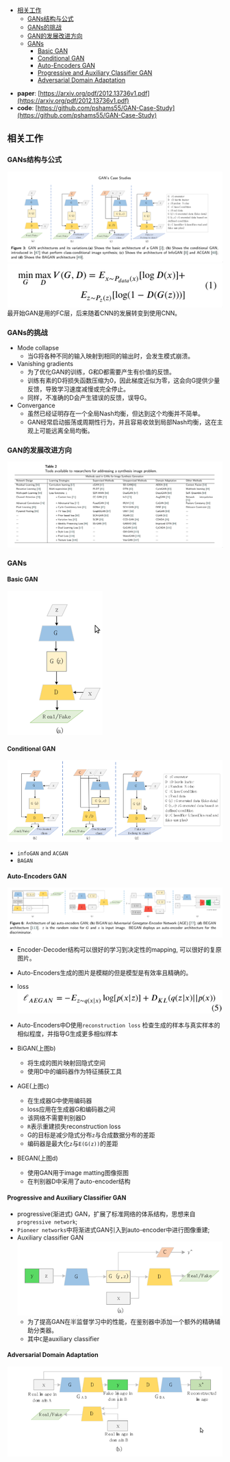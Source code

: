 
* [相关工作](#相关工作)
  - [GANs结构与公式](#gans结构与公式)
  - [GANs的挑战](#gans的挑战)
  - [GAN的发展改进方向](#gan的发展改进方向)
  - [GANs](#gans)
    + [Basic GAN](#basic-gan)
    + [Conditional GAN](#conditional-gan)
    + [Auto-Encoders GAN](#auto-encoders-gan)
    + [Progressive and Auxiliary Classifier GAN](#progressive-and-auxiliary-classifier-gan)
    + [Adversarial Domain Adaptation](#adversarial-domain-adaptation)

- **paper**: [https://arxiv.org/pdf/2012.13736v1.pdf](https://arxiv.org/pdf/2012.13736v1.pdf) 
- **code**: [https://github.com/pshams55/GAN-Case-Study](https://github.com/pshams55/GAN-Case-Study) 


## 相关工作
### GANs结构与公式
![F3](../imgs/GAN-Survey/F3.png) 
![e1](../imgs/GAN-Survey/e1.png) 
最开始GAN是用的FC层，后来随着CNN的发展转变到使用CNN。

### GANs的挑战
- Mode collapse
  * 当G将各种不同的输入映射到相同的输出时，会发生模式崩溃。
- Vanishing gradients
  * 为了优化GAN的训练，G和D都需要产生有价值的反馈。
  * 训练有素的D将损失函数压缩为0，因此梯度近似为零，这会向G提供少量反馈，导致学习速度减慢或完全停止。
  * 同样，不准确的D会产生错误的反馈，误导G。
- Convergance
  * 虽然已经证明存在一个全局Nash均衡，但达到这个均衡并不简单。
  * GAN经常启动振荡或周期性行为，并且容易收敛到局部Nash均衡，这在主观上可能远离全局均衡。


### GAN的发展改进方向
![T2](../imgs/GAN-Survey/T2.png)

### GANs
#### Basic GAN
![F3.a](../imgs/GAN-Survey/F3.a.png)
#### Conditional GAN
![F3.bcd](../imgs/GAN-Survey/F3.bcd.png)
- `infoGAN` and `ACGAN`
- `BAGAN`

#### Auto-Encoders GAN
![F6](../imgs/GAN-Survey/F6.png)
- Encoder-Decoder结构可以很好的学习到决定性的mapping, 可以很好的复原图片。
- Auto-Encoders生成的图片是模糊的但是模型是有效率且精确的。
- loss
  ![e5](../imgs/GAN-Survey/e5.png)
- Auto-Encoders中D使用`reconstruction loss` 检查生成的样本与真实样本的相似程度，并指导G生成更多相似样本

- BiGAN(上图b)
  * 将生成的图片映射回隐式空间
  * 使用D中的编码器作为特征捕获工具
- AGE(上图c)
  * 在生成器G中使用编码器
  * loss应用在生成器G和编码器之间
  * 该网络不需要判别器D
  * `R`表示重建损失reconstruction loss
  * G的目标是减少隐式分布`z`与合成数据分布的差距
  * 编码器是最大化`z`与`E(G(z))`的差距
- BEGAN(上图d)
  * 使用GAN用于image matting图像抠图
  * 在判别器D中采用了auto-encoder结构

#### Progressive and Auxiliary Classifier GAN
- progressive(渐进式) GAN，扩展了标准网络的体系结构，思想来自`progressive network`;
- `Pioneer networks`中将渐进式GAN引入到auto-encoder中进行图像重建;
- Auxiliary  classifier GAN
  ![F7.a](../imgs/GAN-Survey/F7.a.png)
  * 为了提高GAN在半监督学习中的性能，在鉴别器中添加一个额外的精确辅助分类器。
  * 其中`C`是auxiliary classifier

#### Adversarial Domain Adaptation
![F7.b](../imgs/GAN-Survey/F7.b.png)
